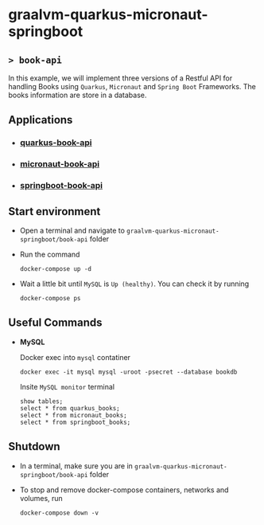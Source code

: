 # graalvm-quarkus-micronaut-springboot
## `> book-api`

In this example, we will implement three versions of a Restful API for handling Books using `Quarkus`, `Micronaut` and `Spring Boot` Frameworks. The books information are store in a database.

## Applications

- ### [quarkus-book-api](https://github.com/ivangfr/graalvm-quarkus-micronaut-springboot/tree/master/book-api/quarkus-book-api#graalvm-quarkus-micronaut-springboot)
- ### [micronaut-book-api](https://github.com/ivangfr/graalvm-quarkus-micronaut-springboot/tree/master/book-api/micronaut-book-api#graalvm-quarkus-micronaut-springboot)
- ### [springboot-book-api](https://github.com/ivangfr/graalvm-quarkus-micronaut-springboot/tree/master/book-api/springboot-book-api#graalvm-quarkus-micronaut-springboot)

## Start environment

- Open a terminal and navigate to `graalvm-quarkus-micronaut-springboot/book-api` folder

- Run the command
  ```
  docker-compose up -d
  ```

- Wait a little bit until `MySQL` is `Up (healthy)`. You can check it by running
  ```
  docker-compose ps
  ```

## Useful Commands

- **MySQL**

  Docker exec into `mysql` contatiner
  ```
  docker exec -it mysql mysql -uroot -psecret --database bookdb
  ```

  Insite `MySQL monitor` terminal
  ```
  show tables;
  select * from quarkus_books;
  select * from micronaut_books;
  select * from springboot_books;
  ```

## Shutdown

- In a terminal, make sure you are in `graalvm-quarkus-micronaut-springboot/book-api` folder

- To stop and remove docker-compose containers, networks and volumes, run
  ```
  docker-compose down -v
  ```
